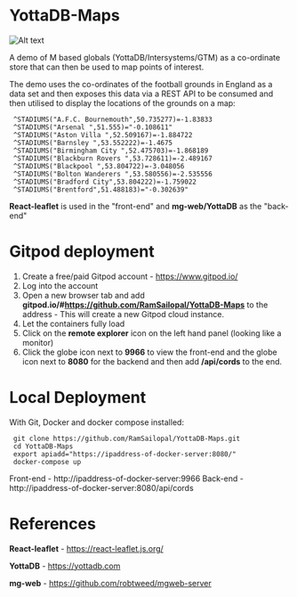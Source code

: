 # YottaDB-Maps

 ![Alt text](yotta-maps.webp?raw=true?raw=true "Maps view")

A demo of M based globals (YottaDB/Intersystems/GTM) as a co-ordinate store that can then be used to map points of interest.

The demo uses the co-ordinates of the football grounds in England as a data set and then exposes this data via a REST API to be consumed and then utilised to display the locations of the grounds on a map:

     ^STADIUMS("A.F.C. Bournemouth",50.735277)=-1.83833
     ^STADIUMS("Arsenal ",51.555)="-0.108611"
     ^STADIUMS("Aston Villa ",52.509167)=-1.884722
     ^STADIUMS("Barnsley ",53.552222)=-1.4675
     ^STADIUMS("Birmingham City ",52.475703)=-1.868189
     ^STADIUMS("Blackburn Rovers ",53.728611)=-2.489167
     ^STADIUMS("Blackpool ",53.804722)=-3.048056
     ^STADIUMS("Bolton Wanderers ",53.580556)=-2.535556
     ^STADIUMS("Bradford City",53.804222)=-1.759022
     ^STADIUMS("Brentford",51.488183)="-0.302639"

**React-leaflet** is used in the "front-end" and **mg-web/YottaDB** as the "back-end"

# Gitpod deployment

1) Create a free/paid Gitpod account - https://www.gitpod.io/
2) Log into the account
3) Open a new browser tab and add **gitpod.io/#https://github.com/RamSailopal/YottaDB-Maps** to the address - This will create a new Gitpod cloud instance.
4) Let the containers fully load
5) Click on the **remote explorer** icon on the left hand panel (looking like a monitor)
6) Click the globe icon next to **9966** to view the front-end and the globe icon next to **8080** for the backend and then add **/api/cords** to the end.

# Local Deployment

With Git, Docker and docker compose installed:

     git clone https://github.com/RamSailopal/YottaDB-Maps.git
     cd YottaDB-Maps
     export apiadd="https://ipaddress-of-docker-server:8080/"
     docker-compose up
    
Front-end - http://ipaddress-of-docker-server:9966
Back-end - http://ipaddress-of-docker-server:8080/api/cords

# References

**React-leaflet** - https://react-leaflet.js.org/

**YottaDB** - https://yottadb.com

**mg-web** - https://github.com/robtweed/mgweb-server




